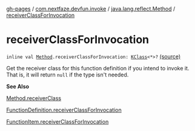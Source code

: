 [gh-pages](../../index.md) / [com.nextfaze.devfun.invoke](../index.md) / [java.lang.reflect.Method](index.md) / [receiverClassForInvocation](./receiver-class-for-invocation.md)

# receiverClassForInvocation

`inline val `[`Method`](https://developer.android.com/reference/java/lang/reflect/Method.html)`.receiverClassForInvocation: `[`KClass`](https://kotlinlang.org/api/latest/jvm/stdlib/kotlin.reflect/-k-class/index.html)`<*>?` [(source)](https://github.com/NextFaze/dev-fun/tree/master/devfun/src/main/java/com/nextfaze/devfun/invoke/Extensions.kt#L110)

Get the receiver class for this function definition if you intend to invoke it. That is, it will return `null` if the type isn't needed.

**See Also**

[Method.receiverClass](receiver-class.md)

[FunctionDefinition.receiverClassForInvocation](../receiver-class-for-invocation.md)

[FunctionItem.receiverClassForInvocation](../receiver-class-for-invocation.md)

